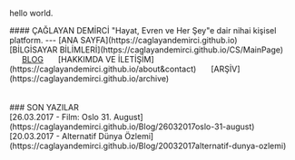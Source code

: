 <p3>hello world.</p3>
<html>
	<head>
		<title>Ana Sayfa</title>
		<link rel="stylesheet" type="text/css" href="../RMStyle.css">
		<link rel="icon" href="../coloricon.png">
		<link rel="stylesheet" href="../sunburst.css">
		<script src="../highlight.pack.js"></script><script>hljs.initHighlightingOnLoad();</script>
	</head>
</html>
#### ÇAĞLAYAN DEMİRCİ
<p2>"Hayat, Evren ve Her Şey"e dair nihai kişisel platform.</p2>
---
[ANA SAYFA](https://caglayandemirci.github.io) &nbsp;&emsp;
[BİLGİSAYAR BİLİMLERİ](https://caglayandemirci.github.io/CS/MainPage)	&nbsp;&emsp;
<a class="currentLink" href="https://caglayandemirci.github.io/Blog/MainPage">BLOG<a>	&nbsp;&emsp;
[HAKKIMDA VE İLETİŞİM](https://caglayandemirci.github.io/about&contact)	&nbsp;&emsp;
[ARŞİV](https://caglayandemirci.github.io/archive)	&nbsp;&emsp;
<br><br><br>
### SON YAZILAR
<br>
[26.03.2017 - Film: Oslo 31. August](https://caglayandemirci.github.io/Blog/26032017oslo-31-august)
[20.03.2017 - Alternatif Dünya Özlemi](https://caglayandemirci.github.io/Blog/20032017alternatif-dunya-ozlemi)
